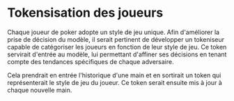 # Tokensisation des joueurs

Chaque joueur de poker adopte un style de jeu unique. Afin d'améliorer la prise de décision du modèle, il serait pertinent de développer un tokeniseur 
capable de catégoriser les joueurs en fonction de leur style de jeu. Ce token servirait d'entrée au modèle, lui permettant d'affiner ses décisions en 
tenant compte des tendances spécifiques de chaque adversaire. 

Cela prendrait en entrée l'historique d'une main et en sortirait un token qui représenterait le style de jeu du joueur. Ce token serait ensuite mis à jour à 
chaque nouvelle main. 
